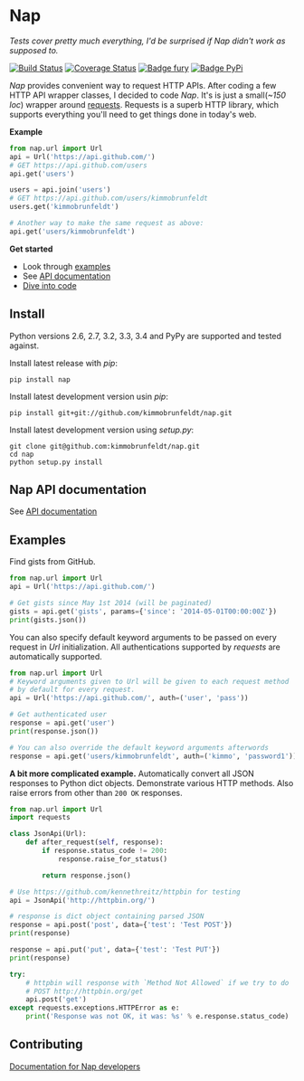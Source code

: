 # Nap

*Tests cover pretty much everything, I'd be surprised if Nap didn't work as supposed to.*

[![Build Status](https://travis-ci.org/kimmobrunfeldt/nap.png?branch=master)](https://travis-ci.org/kimmobrunfeldt/nap)
[![Coverage Status](https://coveralls.io/repos/kimmobrunfeldt/nap/badge.png?branch=master)](https://coveralls.io/r/kimmobrunfeldt/nap?branch=master)
[![Badge fury](https://badge.fury.io/py/nap.png)](https://badge.fury.io/py/nap.png)
[![Badge PyPi](https://pypip.in/d/nap/badge.png)](https://pypip.in/d/nap/badge.png)

*Nap* provides convenient way to request HTTP APIs.
After coding a few HTTP API wrapper classes, I decided to code *Nap*.
It's is just a small(*~150 loc*) wrapper around [requests][].
Requests is a superb HTTP library, which supports everything you'll need to get things done in today's web.

**Example**

```python
from nap.url import Url
api = Url('https://api.github.com/')
# GET https://api.github.com/users
api.get('users')

users = api.join('users')
# GET https://api.github.com/users/kimmobrunfeldt
users.get('kimmobrunfeldt')

# Another way to make the same request as above:
api.get('users/kimmobrunfeldt')
```

**Get started**

* Look through [examples](#examples)
* See [API documentation](docs/nap-api.md)
* [Dive into code](nap/url.py)


## Install

Python versions 2.6, 2.7, 3.2, 3.3, 3.4 and PyPy are supported and tested against.

Install latest release with *pip*:

    pip install nap

Install latest development version usin *pip*:

    pip install git+git://github.com/kimmobrunfeldt/nap.git

Install latest development version using *setup.py*:

    git clone git@github.com:kimmobrunfeldt/nap.git
    cd nap
    python setup.py install

## Nap API documentation

See [API documentation](docs/nap-api.md)

## Examples

Find gists from GitHub.

```python
from nap.url import Url
api = Url('https://api.github.com/')

# Get gists since May 1st 2014 (will be paginated)
gists = api.get('gists', params={'since': '2014-05-01T00:00:00Z'})
print(gists.json())
```

You can also specify default keyword arguments to be passed on every request in *Url* initialization.
All authentications supported by *requests* are automatically supported.

```python
from nap.url import Url
# Keyword arguments given to Url will be given to each request method
# by default for every request.
api = Url('https://api.github.com/', auth=('user', 'pass'))

# Get authenticated user
response = api.get('user')
print(response.json())

# You can also override the default keyword arguments afterwords
response = api.get('users/kimmobrunfeldt', auth=('kimmo', 'password1'))
```

**A bit more complicated example.**
Automatically convert all JSON responses to Python dict objects.
Demonstrate various HTTP methods.
Also raise errors from other than `200 OK` responses.

```python
from nap.url import Url
import requests

class JsonApi(Url):
    def after_request(self, response):
        if response.status_code != 200:
            response.raise_for_status()

        return response.json()

# Use https://github.com/kennethreitz/httpbin for testing
api = JsonApi('http://httpbin.org/')

# response is dict object containing parsed JSON
response = api.post('post', data={'test': 'Test POST'})
print(response)

response = api.put('put', data={'test': 'Test PUT'})
print(response)

try:
    # httpbin will response with `Method Not Allowed` if we try to do
    # POST http://httpbin.org/get
    api.post('get')
except requests.exceptions.HTTPError as e:
    print('Response was not OK, it was: %s' % e.response.status_code)
```


## Contributing

[Documentation for Nap developers](docs/)

[requests]: http://docs.python-requests.org/en/latest/     "Requests"
